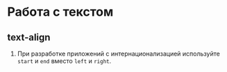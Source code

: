 # Работа с текстом

## text-align

1. При разработке приложений с интернационализацией используйте `start` и `end` вместо `left` и `right`.
